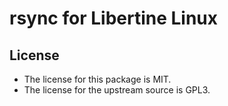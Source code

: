 # rsync for Libertine Linux

## License

* The license for this package is MIT.
* The license for the upstream source is GPL3.
